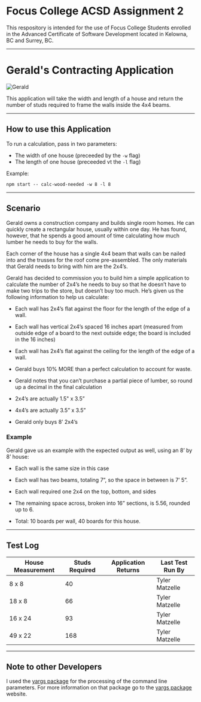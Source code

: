 # Focus College ACSD Assignment 2

This respository is intended for the use of Focus College Students enrolled in the 
Advanced Certificate of Software Development located in Kelowna, BC and Surrey, BC.

---
# Gerald's Contracting Application

![Gerald]

This application will take the width and length of a house and return the number of studs required to frame the walls inside the 4x4 beams.

---

## How to use this Application

To run a calculation, pass in two parameters:

* The width of one house (preceeded by the `-w` flag)
* The length of one house (preceeded vt the `-l` flag)

Example:
```
npm start -- calc-wood-needed -w 8 -l 8
```

---

## Scenario

Gerald owns a construction company and builds single room homes. He can quickly create a rectangular house, usually within one day. He has found, however, that he spends a good amount of time calculating how much lumber he needs to buy for the walls. 

Each corner of the house has a single 4x4 beam that walls can be nailed into and the trusses for the roof come pre-assembled. The only materials that Gerald needs to bring with him are the 2x4’s. 

Gerald has decided to commission you to build him a simple application to calculate the number of 2x4’s he needs to buy so that he doesn’t have to make two trips to the store, but doesn’t buy too much. He’s given us the following information to help us calculate: 

* Each wall has 2x4’s flat against the floor for the length of the edge of a wall. 
* Each wall has vertical 2x4’s spaced 16 inches apart (measured from outside edge of a board to the next outside edge; the board is included in the 16 inches) 

* Each wall has 2x4’s flat against the ceiling for the length of the edge of a wall. 

* Gerald buys 10% MORE than a perfect calculation to account for waste. 

* Gerald notes that you can’t purchase a partial piece of lumber, so round up a decimal in the final calculation 

* 2x4’s are actually 1.5" x 3.5” 

* 4x4’s are actually 3.5” x 3.5” 

* Gerald only buys 8’ 2x4’s 

### Example

Gerald gave us an example with the expected output as well, using an 8’ by 8’ house: 

* Each wall is the same size in this case 

* Each wall has two beams, totaling 7”, so the space in between is 7’ 5”. 

* Each wall required one 2x4 on the top, bottom, and sides 

* The remaining space across, broken into 16” sections, is 5.56, rounded up to 6. 

* Total: 10 boards per wall, 40 boards for this house.

---

## Test Log

| House Measurement | Studs Required | Application Returns | Last Test Run By
| ----------------- | -------------- | ------------------- | ----------------
| 8 x 8             | 40             |                     | Tyler Matzelle
| 18 x 8            | 66             |                     | Tyler Matzelle
| 16 x 24           | 93             |                     | Tyler Matzelle
| 49 x 22           | 168            |                     | Tyler Matzelle
---

## Note to other Developers

I used the [yargs package] for the processing of the command line parameters. For more information on that package go to the [yargs package] website.


[yargs package]: https://www.npmjs.com/package/yargs
[Gerald]: https://media.gettyimages.com/photos/architect-looking-over-blueprints-picture-id868951616?s=612x612